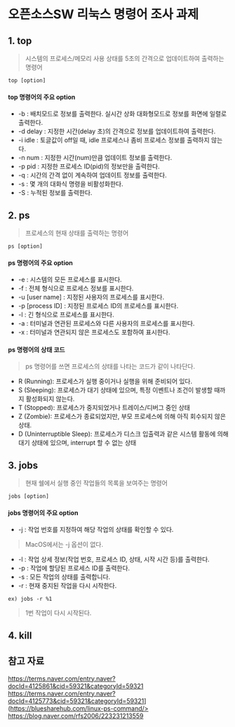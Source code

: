 # 오픈소스SW 리눅스 명령어 조사 과제

## 1. top
> 시스템의 프로세스/메모리 사용 상태를 5초의 간격으로 업데이트하여 출력하는 명령어

`top [option]`

#### top 명령어의 주요 option
- -b : 배치모드로 정보를 출력한다. 실시간 상화 대화형모드로 정보를 화면에 일렬로 출력한다.
- -d delay : 지정한 시간(delay 초)의 간격으로 정보를 업데이트하여 출력한다.
- -i idle : 토글값이 off일 때, idle 프로세스나 좀비 프로세스 정보를 출력하지 않는다.
- -n num : 지정한 시간(num)만큼 업데이트 정보를 출력한다.
- -p pid : 지정한 프로세스 ID(pid)의 정보만을 출력한다.
- -q : 시간의 간격 없이 계속하여 업데이트 정보를 출력한다.
- -s : 몇 개의 대화식 명령을 비활성화한다.
- -S : 누적된 정보를 출력한다.


## 2. ps
> 프로세스의 현재 상태를 출력하는 명령어

`ps [option]`

#### ps 명령어의 주요 option
- -e : 시스템의 모든 프로세스를 표시한다.
- -f : 전체 형식으로 프로세스 정보를 표시한다.
- -u  [user name] : 지정된 사용자의 프로세스를 표시한다.
- -p [process ID] : 지정된 프로세스 ID의 프로세스를 표시한다.
- -l : 긴 형식으로 프로세스를 표시한다.
- -a : 터미널과 연관된 프로세스와 다른 사용자의 프로세스를 표시한다.
- -x : 터미널과 연관되지 않은 프로세스도 포함하여 표시한다.

#### ps 명령어의 상태 코드
> ps 명령어를 쓰면 프로세스의 상태를 나타는 코드가 같이 나타단다. 
- R (Running): 프로세스가 실행 중이거나 실행을 위해 준비되어 있다.
- S (Sleeping): 프로세스가 대기 상태에 있으며, 특정 이벤트나 조건이 발생할 때까지 활성화되지 않는다.
- T (Stopped): 프로세스가 중지되었거나 트레이스/디버그 중인 상태
- Z (Zombie): 프로세스가 종료되었지만, 부모 프로세스에 의해 아직 회수되지 않은 상태.
- D (Uninterruptible Sleep): 프로세스가 디스크 입출력과 같은 시스템 활동에 의해 대기 상태에 있으며, interrupt 할 수 없는 상태

## 3. jobs
> 현재 쉘에서 실행 중인 작업들의 목록을 보여주는 명령어

`jobs [option]`

#### jobs 명령어의 주요 option
- -j : 작업 번호를 지정하여 해당 작업의 상태를 확인할 수 있다.
> MacOS에서는 -j 옵션이 없다.
- -l : 작업 상세 정보(작업 번호, 프로세스 ID, 상태, 시작 시간 등)를 출력한다.
- -p : 작업에 할당된 프로세스 ID를 출력한다.
- -s : 모든 작업의 상태를 출력합니다.
- -r : 현재 중지된 작업을 다시 시작한다.
  
`ex) jobs -r %1`
> 1번 작업이 다시 시작된다.

## 4. kill
> 

## 참고 자료

<https://terms.naver.com/entry.naver?docId=4125861&cid=59321&categoryId=59321>
<https://terms.naver.com/entry.naver?docId=4125773&cid=59321&categoryId=59321>](https://bluesharehub.com/linux-ps-command/>
<https://blog.naver.com/rfs2006/223231213559>
